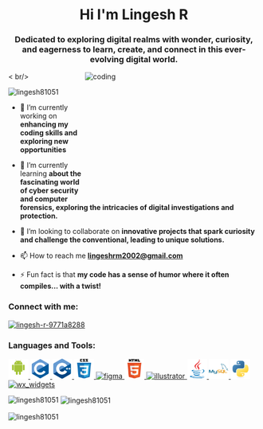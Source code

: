 <h1 align="center">Hi I'm Lingesh R</h1>
<h3 align="center">Dedicated to exploring digital realms with wonder, curiosity, and eagerness to learn, create, and connect in this ever-evolving digital world.</h3>

<img align="right" alt="coding" height="250" width="350" src="https://thumbs.gfycat.com/EvilNextDevilfish-small.gif">
< br/>

<p align="left"> <img src="https://komarev.com/ghpvc/?username=lingesh81051&label=Profile%20views&color=0e75b6&style=flat" alt="lingesh81051" /> </p>

- 🔭 I’m currently working on **enhancing my coding skills and exploring new opportunities**

- 🌱 I’m currently learning **about the fascinating world of cyber security and computer forensics, exploring the intricacies of digital investigations and protection.**

- 👯 I’m looking to collaborate on **innovative projects that spark curiosity and challenge the conventional, leading to unique solutions.**

- 📫 How to reach me **lingeshrm2002@gmail.com**

- ⚡ Fun fact is that **my code has a sense of humor where it often compiles... with a twist!**

<h3 align="left">Connect with me:</h3>
<p align="left">
<a href="https://linkedin.com/in/lingesh-r-9771a8288" target="blank"><img align="center" src="https://raw.githubusercontent.com/rahuldkjain/github-profile-readme-generator/master/src/images/icons/Social/linked-in-alt.svg" alt="lingesh-r-9771a8288" height="30" width="40" /></a>
</p>

<h3 align="left">Languages and Tools:</h3>
<p align="left"> <a href="https://developer.android.com" target="_blank" rel="noreferrer"> <img src="https://raw.githubusercontent.com/devicons/devicon/master/icons/android/android-original-wordmark.svg" alt="android" width="40" height="40"/> </a> <a href="https://www.cprogramming.com/" target="_blank" rel="noreferrer"> <img src="https://raw.githubusercontent.com/devicons/devicon/master/icons/c/c-original.svg" alt="c" width="40" height="40"/> </a> <a href="https://www.w3schools.com/cpp/" target="_blank" rel="noreferrer"> <img src="https://raw.githubusercontent.com/devicons/devicon/master/icons/cplusplus/cplusplus-original.svg" alt="cplusplus" width="40" height="40"/> </a> <a href="https://www.w3schools.com/css/" target="_blank" rel="noreferrer"> <img src="https://raw.githubusercontent.com/devicons/devicon/master/icons/css3/css3-original-wordmark.svg" alt="css3" width="40" height="40"/> </a> <a href="https://www.figma.com/" target="_blank" rel="noreferrer"> <img src="https://www.vectorlogo.zone/logos/figma/figma-icon.svg" alt="figma" width="40" height="40"/> </a> <a href="https://www.w3.org/html/" target="_blank" rel="noreferrer"> <img src="https://raw.githubusercontent.com/devicons/devicon/master/icons/html5/html5-original-wordmark.svg" alt="html5" width="40" height="40"/> </a> <a href="https://www.adobe.com/in/products/illustrator.html" target="_blank" rel="noreferrer"> <img src="https://www.vectorlogo.zone/logos/adobe_illustrator/adobe_illustrator-icon.svg" alt="illustrator" width="40" height="40"/> </a> <a href="https://www.java.com" target="_blank" rel="noreferrer"> <img src="https://raw.githubusercontent.com/devicons/devicon/master/icons/java/java-original.svg" alt="java" width="40" height="40"/> </a> <a href="https://www.mysql.com/" target="_blank" rel="noreferrer"> <img src="https://raw.githubusercontent.com/devicons/devicon/master/icons/mysql/mysql-original-wordmark.svg" alt="mysql" width="40" height="40"/> </a> <a href="https://www.python.org" target="_blank" rel="noreferrer"> <img src="https://raw.githubusercontent.com/devicons/devicon/master/icons/python/python-original.svg" alt="python" width="40" height="40"/> </a> <a href="https://www.wxwidgets.org/" target="_blank" rel="noreferrer"> <img src="https://upload.wikimedia.org/wikipedia/commons/b/bb/WxWidgets.svg" alt="wx_widgets" width="40" height="40"/> </a> </p>

<p><img align="left" src="https://github-readme-stats.vercel.app/api/top-langs?username=lingesh81051&show_icons=true&locale=en&layout=compact" alt="lingesh81051" /></p>

<p>&nbsp;<img align="center" src="https://github-readme-stats.vercel.app/api?username=lingesh81051&show_icons=true&locale=en" alt="lingesh81051" /></p>

<p><img align="center" src="https://github-readme-streak-stats.herokuapp.com/?user=lingesh81051&" alt="lingesh81051" /></p>
